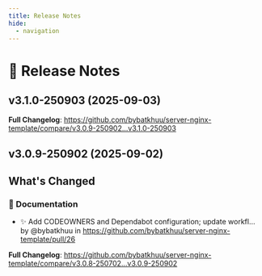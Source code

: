 ```yaml
---
title: Release Notes
hide:
  - navigation
---
```


# 📌 Release Notes

## v3.1.0-250903 (2025-09-03)

<!-- Release notes generated using configuration in .github/release.yml at v3.1.0-250903 -->



**Full Changelog**: https://github.com/bybatkhuu/server-nginx-template/compare/v3.0.9-250902...v3.1.0-250903

## v3.0.9-250902 (2025-09-02)

<!-- Release notes generated using configuration in .github/release.yml at v3.0.9-250902 -->

## What's Changed
### 📝 Documentation
* :sparkles: Add CODEOWNERS and Dependabot configuration; update workfl… by @bybatkhuu in https://github.com/bybatkhuu/server-nginx-template/pull/26


**Full Changelog**: https://github.com/bybatkhuu/server-nginx-template/compare/v3.0.8-250702...v3.0.9-250902
